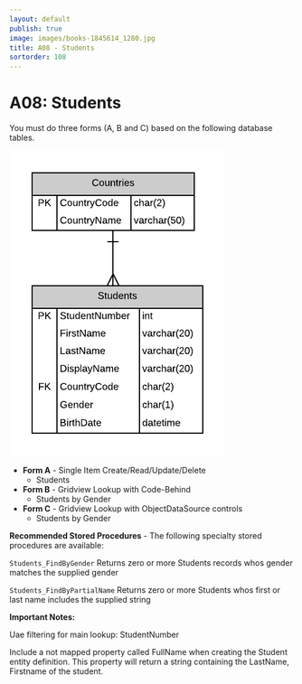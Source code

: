 ```yaml
---
layout: default
publish: true
image: images/books-1845614_1280.jpg
title: A08 - Students
sortorder: 108
---
```

# A08: Students

You must do three forms (A, B and C) based on the following database tables.

![](A08.png)

- **Form A** - Single Item Create/Read/Update/Delete
  - Students
- **Form B** - Gridview Lookup with Code-Behind
  - Students by Gender
- **Form C** - Gridview Lookup with ObjectDataSource controls
  - Students by Gender

**Recommended Stored Procedures** - The following specialty stored procedures are available:

`Students_FindByGender` Returns zero or more Students records whos gender matches the supplied gender

`Students_FindByPartialName` Returns zero or more Students whos first or last name includes the supplied string

**Important Notes:** 

Uae filtering for main lookup: StudentNumber

Include a not mapped property called FullName when creating the Student entity definition. This property will return a string containing the LastName, Firstname of the student.
